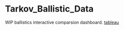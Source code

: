 # Tarkov_Ballistic_Data

WIP ballistics interactive comparsion dashboard.
[tableau](https://public.tableau.com/views/BallisticWIP/Sheet1?:language=en-US&:display_count=n&:origin=viz_share_link)
